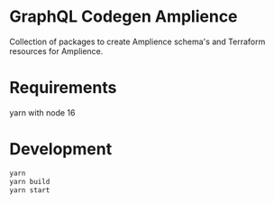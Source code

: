 # GraphQL Codegen Amplience

Collection of packages to create Amplience schema's and Terraform resources for Amplience.

# Requirements

yarn with node 16

# Development

```bash
yarn
yarn build
yarn start
```